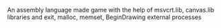 An assembly language made game with the help of msvcrt.lib, canvas.lib libraries and exit, malloc, memset, BeginDrawing external processes

